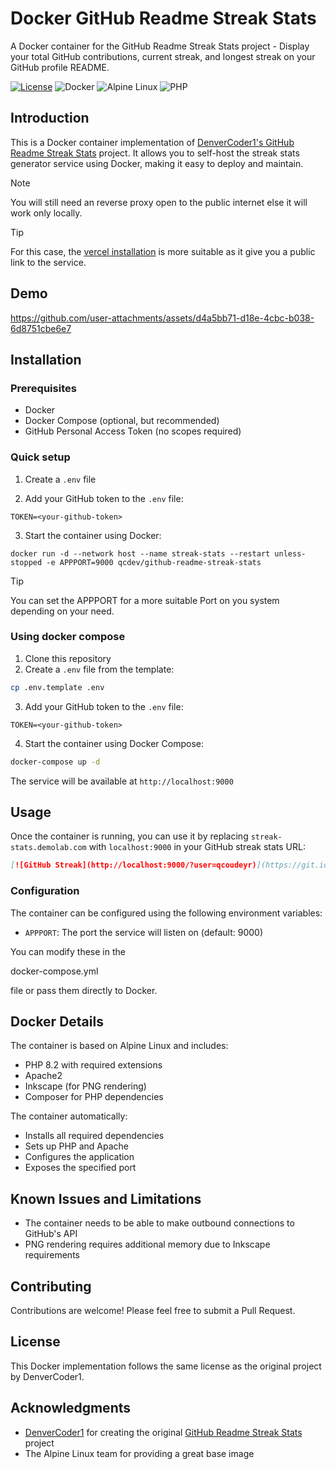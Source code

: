 # Docker GitHub Readme Streak Stats

A Docker container for the GitHub Readme Streak Stats project - Display your total GitHub contributions, current streak, and longest streak on your GitHub profile README.

[![License](https://img.shields.io/github/license/DenverCoder1/github-readme-streak-stats?style=flat-square)](LICENSE) ![Docker](https://img.shields.io/badge/docker-%230db7ed.svg?style=flat-square&logo=docker&logoColor=white) ![Alpine Linux](https://img.shields.io/badge/Alpine_Linux-%230D597F.svg?style=flat-square&logo=alpine-linux&logoColor=white) ![PHP](https://img.shields.io/badge/PHP-8.2-%23777BB4.svg?style=flat-square&logo=php&logoColor=white)

## Introduction

This is a Docker container implementation of [DenverCoder1&#39;s GitHub Readme Streak Stats](https://github.com/DenverCoder1/github-readme-streak-stats) project. It allows you to self-host the streak stats generator service using Docker, making it easy to deploy and maintain.

> [!Note]  
> You will still need an reverse proxy open to the public internet else it will work only locally.


> [!TIP]
> For this case, the [vercel installation](https://github.com/DenverCoder1/github-readme-streak-stats) is more suitable as it give you a public link to the service.

## Demo

https://github.com/user-attachments/assets/d4a5bb71-d18e-4cbc-b038-6d8751cbe6e7

## Installation

### Prerequisites

- Docker
- Docker Compose (optional, but recommended)
- GitHub Personal Access Token (no scopes required)

### Quick setup

1. Create a `.env` file

2. Add your GitHub token to the `.env` file:

```env
TOKEN=<your-github-token>
```

3. Start the container using Docker:
```
docker run -d --network host --name streak-stats --restart unless-stopped -e APPPORT=9000 qcdev/github-readme-streak-stats
```

> [!TIP]
> You can set the APPPORT for a more suitable Port on you system depending on your need.

### Using docker compose

1. Clone this repository
2. Create a `.env` file from the template:

```sh
cp .env.template .env
```

3. Add your GitHub token to the `.env` file:

```env
TOKEN=<your-github-token>
```

4. Start the container using Docker Compose:

```sh
docker-compose up -d
```

The service will be available at `http://localhost:9000`

## Usage

Once the container is running, you can use it by replacing `streak-stats.demolab.com` with `localhost:9000` in your GitHub streak stats URL:

```md
[![GitHub Streak](http://localhost:9000/?user=qcoudeyr)](https://git.io/streak-stats)
```

### Configuration

The container can be configured using the following environment variables:

- `APPPORT`: The port the service will listen on (default: 9000)

You can modify these in the

docker-compose.yml

 file or pass them directly to Docker.

## Docker Details

The container is based on Alpine Linux and includes:

- PHP 8.2 with required extensions
- Apache2
- Inkscape (for PNG rendering)
- Composer for PHP dependencies

The container automatically:

- Installs all required dependencies
- Sets up PHP and Apache
- Configures the application
- Exposes the specified port

## Known Issues and Limitations

- The container needs to be able to make outbound connections to GitHub's API
- PNG rendering requires additional memory due to Inkscape requirements

## Contributing

Contributions are welcome! Please feel free to submit a Pull Request.

## License

This Docker implementation follows the same license as the original project by DenverCoder1.

## Acknowledgments

- [DenverCoder1](https://github.com/DenverCoder1) for creating the original [GitHub Readme Streak Stats](https://github.com/DenverCoder1/github-readme-streak-stats) project
- The Alpine Linux team for providing a great base image
